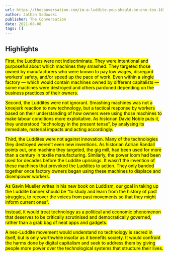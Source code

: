 ```yaml
---
url: https://theconversation.com/im-a-luddite-you-should-be-one-too-163172
author: Jathan Sadowski
publisher: The Conversation
date: 2021-08-08
tags: []
---
```


## Highlights
<mark>First, the Luddites were not indiscriminate. They were intentional and purposeful about which machines they smashed. They targeted those owned by manufacturers who were known to pay low wages, disregard workers’ safety, and/or speed up the pace of work. Even within a single factory — which would contain machines owned by different capitalists — some machines were destroyed and others pardoned depending on the business practices of their owners.</mark>

<mark>Second, the Luddites were not ignorant. Smashing machines was not a kneejerk reaction to new technology, but a tactical response by workers based on their understanding of how owners were using those machines to make labour conditions more exploitative. As historian David Noble puts it, they understood “technology in the present tense”, by analysing its immediate, material impacts and acting accordingly.</mark>

<mark>Third, the Luddites were not against innovation. Many of the technologies they destroyed weren’t even new inventions. As historian Adrian Randall points out, one machine they targeted, the gig mill, had been used for more than a century in textile manufacturing. Similarly, the power loom had been used for decades before the Luddite uprisings. It wasn’t the invention of these machines that provoked the Luddites to action. They only banded together once factory owners began using these machines to displace and disempower workers.</mark>

<mark>As Gavin Mueller writes in his new book on Luddism, our goal in taking up the Luddite banner should be “to study and learn from the history of past struggles, to recover the voices from past movements so that they might inform current ones”.</mark>

<mark>Instead, it would treat technology as a political and economic phenomenon that deserves to be critically scrutinised and democratically governed, rather than a grab bag of neat apps and gadgets.</mark>

<mark>A neo-Luddite movement would understand no technology is sacred in itself, but is only worthwhile insofar as it benefits society. It would confront the harms done by digital capitalism and seek to address them by giving people more power over the technological systems that structure their lives.</mark>

